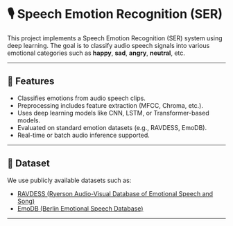 # 🎙️ Speech Emotion Recognition (SER)

This project implements a Speech Emotion Recognition (SER) system using deep learning. The goal is to classify audio speech signals into various emotional categories such as **happy**, **sad**, **angry**, **neutral**, etc.

---

## 📌 Features

- Classifies emotions from audio speech clips.
- Preprocessing includes feature extraction (MFCC, Chroma, etc.).
- Uses deep learning models like CNN, LSTM, or Transformer-based models.
- Evaluated on standard emotion datasets (e.g., RAVDESS, EmoDB).
- Real-time or batch audio inference supported.

---

## 📁 Dataset

We use publicly available datasets such as:

- [RAVDESS (Ryerson Audio-Visual Database of Emotional Speech and Song)](https://zenodo.org/record/1188976)
- [EmoDB (Berlin Emotional Speech Database)](https://www.phonetik.uni-muenchen.de/Bas/BasEmo.html)

---


